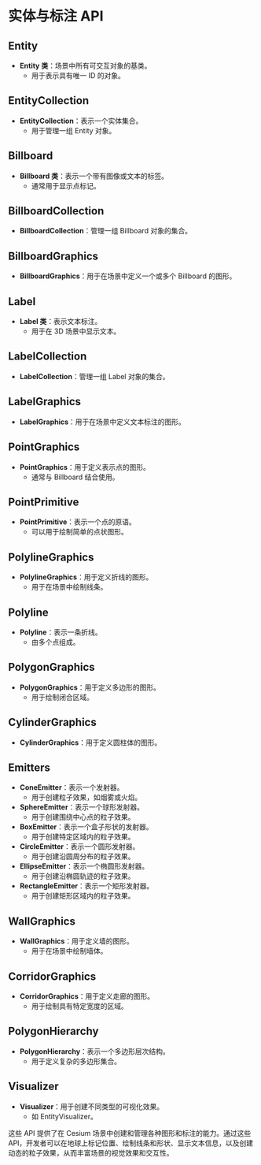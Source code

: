 # 实体与标注 API

## Entity
- **Entity 类**：场景中所有可交互对象的基类。
  - 用于表示具有唯一 ID 的对象。

## EntityCollection
- **EntityCollection**：表示一个实体集合。
  - 用于管理一组 Entity 对象。

## Billboard
- **Billboard 类**：表示一个带有图像或文本的标签。
  - 通常用于显示点标记。

## BillboardCollection
- **BillboardCollection**：管理一组 Billboard 对象的集合。

## BillboardGraphics
- **BillboardGraphics**：用于在场景中定义一个或多个 Billboard 的图形。

## Label
- **Label 类**：表示文本标注。
  - 用于在 3D 场景中显示文本。

## LabelCollection
- **LabelCollection**：管理一组 Label 对象的集合。

## LabelGraphics
- **LabelGraphics**：用于在场景中定义文本标注的图形。

## PointGraphics
- **PointGraphics**：用于定义表示点的图形。
  - 通常与 Billboard 结合使用。

## PointPrimitive
- **PointPrimitive**：表示一个点的原语。
  - 可以用于绘制简单的点状图形。

## PolylineGraphics
- **PolylineGraphics**：用于定义折线的图形。
  - 用于在场景中绘制线条。

## Polyline
- **Polyline**：表示一条折线。
  - 由多个点组成。

## PolygonGraphics
- **PolygonGraphics**：用于定义多边形的图形。
  - 用于绘制闭合区域。

## CylinderGraphics
- **CylinderGraphics**：用于定义圆柱体的图形。

## Emitters
- **ConeEmitter**：表示一个发射器。
  - 用于创建粒子效果，如烟雾或火焰。
- **SphereEmitter**：表示一个球形发射器。
  - 用于创建围绕中心点的粒子效果。
- **BoxEmitter**：表示一个盒子形状的发射器。
  - 用于创建特定区域内的粒子效果。
- **CircleEmitter**：表示一个圆形发射器。
  - 用于创建沿圆周分布的粒子效果。
- **EllipseEmitter**：表示一个椭圆形发射器。
  - 用于创建沿椭圆轨迹的粒子效果。
- **RectangleEmitter**：表示一个矩形发射器。
  - 用于创建矩形区域内的粒子效果。

## WallGraphics
- **WallGraphics**：用于定义墙的图形。
  - 用于在场景中绘制墙体。

## CorridorGraphics
- **CorridorGraphics**：用于定义走廊的图形。
  - 用于绘制具有特定宽度的区域。

## PolygonHierarchy
- **PolygonHierarchy**：表示一个多边形层次结构。
  - 用于定义复杂的多边形集合。

## Visualizer
- **Visualizer**：用于创建不同类型的可视化效果。
  - 如 EntityVisualizer。

这些 API 提供了在 Cesium 场景中创建和管理各种图形和标注的能力。通过这些 API，开发者可以在地球上标记位置、绘制线条和形状、显示文本信息，以及创建动态的粒子效果，从而丰富场景的视觉效果和交互性。